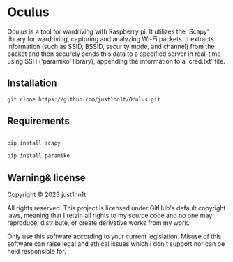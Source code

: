 # Oculus

Oculus is a tool for wardriving with Raspberry pi. It utilizes the 'Scapy' library for wardriving, capturing and analyzing Wi-Fi packets. It extracts information (such as SSID, BSSID, security mode, and channel) from the packet and then securely sends this data to a specified server in real-time using SSH ('paramiko' library), appending the information to a 'cred.txt' file.

## Installation

```bash
git clone https://github.com/just1nn1t/Oculus.git
```

## Requirements

```python

pip install scapy

pip install paramiko

```

## Warning& license
Copyright © 2023 just1nn1t

All rights reserved. This project is licensed under GitHub's default copyright laws, meaning that I retain all rights to my source code and no one may reproduce, distribute, or create derivative works from my work.

Only use this software according to your current legislation. Misuse of this software can raise legal and ethical issues which I don't support nor can be held responsible for.
